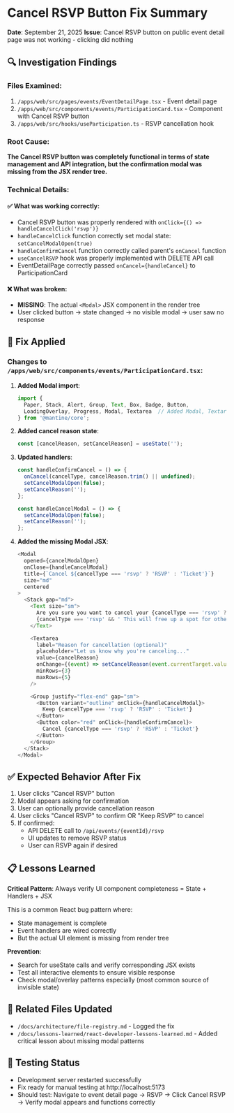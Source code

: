 # Cancel RSVP Button Fix Summary

**Date**: September 21, 2025
**Issue**: Cancel RSVP button on public event detail page was not working - clicking did nothing

## 🔍 Investigation Findings

### Files Examined:
1. `/apps/web/src/pages/events/EventDetailPage.tsx` - Event detail page
2. `/apps/web/src/components/events/ParticipationCard.tsx` - Component with Cancel RSVP button
3. `/apps/web/src/hooks/useParticipation.ts` - RSVP cancellation hook

### Root Cause:
**The Cancel RSVP button was completely functional in terms of state management and API integration, but the confirmation modal was missing from the JSX render tree.**

### Technical Details:

#### ✅ What was working correctly:
- Cancel RSVP button was properly rendered with `onClick={() => handleCancelClick('rsvp')}`
- `handleCancelClick` function correctly set modal state: `setCancelModalOpen(true)`
- `handleConfirmCancel` function correctly called parent's `onCancel` function
- `useCancelRSVP` hook was properly implemented with DELETE API call
- EventDetailPage correctly passed `onCancel={handleCancel}` to ParticipationCard

#### ❌ What was broken:
- **MISSING**: The actual `<Modal>` JSX component in the render tree
- User clicked button → state changed → no visible modal → user saw no response

## 🔧 Fix Applied

### Changes to `/apps/web/src/components/events/ParticipationCard.tsx`:

1. **Added Modal import**:
   ```typescript
   import {
     Paper, Stack, Alert, Group, Text, Box, Badge, Button,
     LoadingOverlay, Progress, Modal, Textarea  // Added Modal, Textarea
   } from '@mantine/core';
   ```

2. **Added cancel reason state**:
   ```typescript
   const [cancelReason, setCancelReason] = useState('');
   ```

3. **Updated handlers**:
   ```typescript
   const handleConfirmCancel = () => {
     onCancel(cancelType, cancelReason.trim() || undefined);
     setCancelModalOpen(false);
     setCancelReason('');
   };

   const handleCancelModal = () => {
     setCancelModalOpen(false);
     setCancelReason('');
   };
   ```

4. **Added the missing Modal JSX**:
   ```typescript
   <Modal
     opened={cancelModalOpen}
     onClose={handleCancelModal}
     title={`Cancel ${cancelType === 'rsvp' ? 'RSVP' : 'Ticket'}`}
     size="md"
     centered
   >
     <Stack gap="md">
       <Text size="sm">
         Are you sure you want to cancel your {cancelType === 'rsvp' ? 'RSVP' : 'ticket purchase'} for this event?
         {cancelType === 'rsvp' && ' This will free up a spot for other attendees.'}
       </Text>

       <Textarea
         label="Reason for cancellation (optional)"
         placeholder="Let us know why you're canceling..."
         value={cancelReason}
         onChange={(event) => setCancelReason(event.currentTarget.value)}
         minRows={3}
         maxRows={5}
       />

       <Group justify="flex-end" gap="sm">
         <Button variant="outline" onClick={handleCancelModal}>
           Keep {cancelType === 'rsvp' ? 'RSVP' : 'Ticket'}
         </Button>
         <Button color="red" onClick={handleConfirmCancel}>
           Cancel {cancelType === 'rsvp' ? 'RSVP' : 'Ticket'}
         </Button>
       </Group>
     </Stack>
   </Modal>
   ```

## ✅ Expected Behavior After Fix

1. User clicks "Cancel RSVP" button
2. Modal appears asking for confirmation
3. User can optionally provide cancellation reason
4. User clicks "Cancel RSVP" to confirm OR "Keep RSVP" to cancel
5. If confirmed:
   - API DELETE call to `/api/events/{eventId}/rsvp`
   - UI updates to remove RSVP status
   - User can RSVP again if desired

## 📋 Lessons Learned

**Critical Pattern**: Always verify UI component completeness = State + Handlers + JSX

This is a common React bug pattern where:
- State management is complete
- Event handlers are wired correctly
- But the actual UI element is missing from render tree

**Prevention**:
- Search for useState calls and verify corresponding JSX exists
- Test all interactive elements to ensure visible response
- Check modal/overlay patterns especially (most common source of invisible state)

## 🔗 Related Files Updated

- `/docs/architecture/file-registry.md` - Logged the fix
- `/docs/lessons-learned/react-developer-lessons-learned.md` - Added critical lesson about missing modal patterns

## 🧪 Testing Status

- Development server restarted successfully
- Fix ready for manual testing at http://localhost:5173
- Should test: Navigate to event detail page → RSVP → Click Cancel RSVP → Verify modal appears and functions correctly